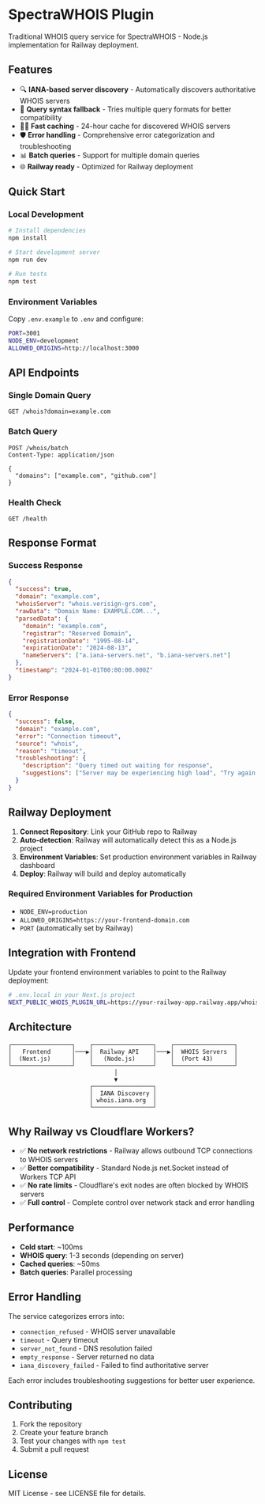 # SpectraWHOIS Plugin

Traditional WHOIS query service for SpectraWHOIS - Node.js implementation for Railway deployment.

## Features

- 🔍 **IANA-based server discovery** - Automatically discovers authoritative WHOIS servers
- 🔄 **Query syntax fallback** - Tries multiple query formats for better compatibility
- 🏃‍♂️ **Fast caching** - 24-hour cache for discovered WHOIS servers
- 🛡️ **Error handling** - Comprehensive error categorization and troubleshooting
- 📊 **Batch queries** - Support for multiple domain queries
- 🌐 **Railway ready** - Optimized for Railway deployment

## Quick Start

### Local Development

```bash
# Install dependencies
npm install

# Start development server
npm run dev

# Run tests
npm test
```

### Environment Variables

Copy `.env.example` to `.env` and configure:

```bash
PORT=3001
NODE_ENV=development
ALLOWED_ORIGINS=http://localhost:3000
```

## API Endpoints

### Single Domain Query
```http
GET /whois?domain=example.com
```

### Batch Query
```http
POST /whois/batch
Content-Type: application/json

{
  "domains": ["example.com", "github.com"]
}
```

### Health Check
```http
GET /health
```

## Response Format

### Success Response
```json
{
  "success": true,
  "domain": "example.com",
  "whoisServer": "whois.verisign-grs.com",
  "rawData": "Domain Name: EXAMPLE.COM...",
  "parsedData": {
    "domain": "example.com",
    "registrar": "Reserved Domain",
    "registrationDate": "1995-08-14",
    "expirationDate": "2024-08-13",
    "nameServers": ["a.iana-servers.net", "b.iana-servers.net"]
  },
  "timestamp": "2024-01-01T00:00:00.000Z"
}
```

### Error Response
```json
{
  "success": false,
  "domain": "example.com",
  "error": "Connection timeout",
  "source": "whois",
  "reason": "timeout",
  "troubleshooting": {
    "description": "Query timed out waiting for response",
    "suggestions": ["Server may be experiencing high load", "Try again later"]
  }
}
```

## Railway Deployment

1. **Connect Repository**: Link your GitHub repo to Railway
2. **Auto-detection**: Railway will automatically detect this as a Node.js project
3. **Environment Variables**: Set production environment variables in Railway dashboard
4. **Deploy**: Railway will build and deploy automatically

### Required Environment Variables for Production

- `NODE_ENV=production`
- `ALLOWED_ORIGINS=https://your-frontend-domain.com`
- `PORT` (automatically set by Railway)

## Integration with Frontend

Update your frontend environment variables to point to the Railway deployment:

```bash
# .env.local in your Next.js project
NEXT_PUBLIC_WHOIS_PLUGIN_URL=https://your-railway-app.railway.app/whois
```

## Architecture

```
┌─────────────────┐    ┌─────────────────┐    ┌─────────────────┐
│   Frontend      │───▶│  Railway API    │───▶│  WHOIS Servers  │
│  (Next.js)      │    │   (Node.js)     │    │  (Port 43)      │
└─────────────────┘    └─────────────────┘    └─────────────────┘
                              │
                              ▼
                       ┌─────────────────┐
                       │  IANA Discovery │
                       │ whois.iana.org  │
                       └─────────────────┘
```

## Why Railway vs Cloudflare Workers?

- ✅ **No network restrictions** - Railway allows outbound TCP connections to WHOIS servers
- ✅ **Better compatibility** - Standard Node.js net.Socket instead of Workers TCP API
- ✅ **No rate limits** - Cloudflare's exit nodes are often blocked by WHOIS servers
- ✅ **Full control** - Complete control over network stack and error handling

## Performance

- **Cold start**: ~100ms
- **WHOIS query**: 1-3 seconds (depending on server)
- **Cached queries**: ~50ms
- **Batch queries**: Parallel processing

## Error Handling

The service categorizes errors into:

- `connection_refused` - WHOIS server unavailable
- `timeout` - Query timeout
- `server_not_found` - DNS resolution failed
- `empty_response` - Server returned no data
- `iana_discovery_failed` - Failed to find authoritative server

Each error includes troubleshooting suggestions for better user experience.

## Contributing

1. Fork the repository
2. Create your feature branch
3. Test your changes with `npm test`
4. Submit a pull request

## License

MIT License - see LICENSE file for details.